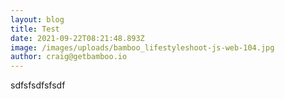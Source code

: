 ```yaml
---
layout: blog
title: Test
date: 2021-09-22T08:21:48.893Z
image: /images/uploads/bamboo_lifestyleshoot-js-web-104.jpg
author: craig@getbamboo.io
---
```


sdfsfsdfsfsdf
